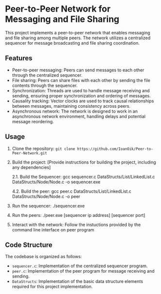 # Peer-to-Peer Network for Messaging and File Sharing

This project implements a peer-to-peer network that enables messaging and file sharing among multiple peers. The network utilizes a centralized sequencer for message broadcasting and file sharing coordination.

## Features

- Peer-to-peer messaging: Peers can send messages to each other through the centralized sequencer.
- File sharing: Peers can share files with each other by sending the file contents through the sequencer.
- Synchronization: Threads are used to handle message receiving and sending, ensuring proper synchronization and ordering of messages.
- Causality tracking: Vector clocks are used to track causal relationships between messages, maintaining consistency across peers.
- Asynchronous network: The network is designed to work in an asynchronous network environment, handling delays and potential message reordering.

## Usage

1. Clone the repository: `git clone https://github.com/IoanOik/Peer-to-Peer-Network.git`
2. Build the project: [Provide instructions for building the project, including any dependencies]

    2.1. Build the Sequencer: gcc sequencer.c DataStructs/List/LinkedList.c DataStructs/Node/Node.c -o sequencer.exe
    
    4.2. Build the peer: gcc peer.c DataStructs/List/LinkedList.c DataStructs/Node/Node.c -o peer

3. Run the sequencer: ./sequencer.exe
4. Run the peers: ./peer.exe [sequencer ip address] [sequencer port]
5. Interact with the network: Follow the instuctions provided by the command line interface on peer program

## Code Structure

The codebase is organized as follows:

- `sequencer.c`: Implementation of the centralized sequencer program.
- `peer.c`: Implementation of the peer program for message receiving and sending.
- `DataStructs`: Implementation of the basic data structure elements required for this project implementation.
